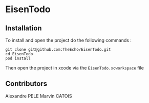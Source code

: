 # EisenTodo
## Installation

To install and open the project do the following commands :

    git clone git@github.com:TheEcho/EisenTodo.git
    cd EisenTodo
    pod install

Then open the project in xcode via the `EisenTodo.xcworkspace` file

## Contributors
Alexandre PELE
Marvin CATOIS
